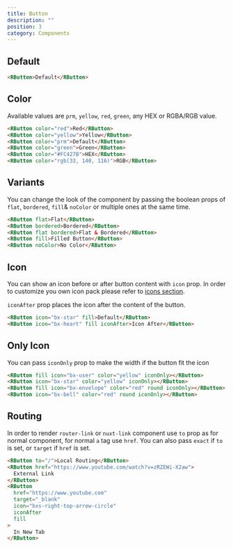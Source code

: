 ```yaml
---
title: Button
description: ""
position: 3
category: Components
---
```


## Default

<demo>
<template #demo>
    <button-default></button-default>
</template>
<code-group>
<code-block label="template" active>

```html
<RButton>Default</RButton>
```

</code-block>
</code-group>
</demo>

## Color

Available values are `prm`, `yellow`, `red`, `green`, any HEX or RGBA/RGB value.

<demo>
<template #demo>
<button-color></button-color>
</template>
<code-group>
<code-block label="template" active>

```html
<RButton color="red">Red</RButton>
<RButton color="yellow">Yellow</RButton>
<RButton color="prm">Default</RButton>
<RButton color="green">Green</RButton>
<RButton color="#FC427B">HEX</RButton>
<RButton color="rgb(33, 140, 116)">RGB</RButton>
```

</code-block>
</code-group>
</demo>

## Variants

You can change the look of the component by passing the boolean props of `flat`, `bordered`, `fill`& `noColor` or multiple ones at the same time.

<demo>
<template #demo>
<button-variant></button-variant>
</template>
<code-group>
<code-block label="template" active>

```html
<RButton flat>Flat</RButton>
<RButton bordered>Bordered</RButton>
<RButton flat bordered>Flat & Bordered</RButton>
<RButton fill>Filled Button</RButton>
<RButton noColor>No Color</RButton>
```

</code-block>
</code-group>
</demo>

## Icon

You can show an icon before or after button content with `icon` prop. In order to customize you own icon pack please refer to [icons section](/icons).

`iconAfter` prop places the icon after the content of the button.

<demo>
<template #demo>
<button-icon></button-icon>
</template>
<code-group>
<code-block label="template" active>

```html
<RButton icon="bx-star" fill>Default</RButton>
<RButton icon="bx-heart" fill iconAfter>Icon After</RButton>
```

</code-block>
</code-group>
</demo>

## Only Icon

You can pass `iconOnly` prop to make the width if the button fit the icon

<demo>
<template #demo>
<button-icon-only></button-icon-only>
</template>
<code-group>
<code-block label="template" active>

```html
<RButton fill icon="bx-user" color="yellow" iconOnly></RButton>
<RButton icon="bx-star" color="yellow" iconOnly></RButton>
<RButton fill icon="bx-envelope" color="red" round iconOnly></RButton>
<RButton icon="bx-bell" color="red" round iconOnly></RButton>
```

</code-block>
</code-group>
</demo>

## Routing

In order to render `router-link` or `nuxt-link` component use `to` prop as for normal component, for normal `a` tag use `href`. You can also pass `exact` if `to` is set, or `target` if `href` is set.

<demo>
<template #demo>
<button-routing></button-routing>
</template>
<code-group>
<code-block label="template" active>

```html
<RButton to="/">Local Routing</RButton>
<RButton href="https://www.youtube.com/watch?v=zRZEWi-X2aw">
  External Link
</RButton>
<RButton
  href="https://www.youtube.com"
  target="_blank"
  icon="bxs-right-top-arrow-circle"
  iconAfter
  fill
>
  In New Tab
</RButton>
```

</code-block>
</code-group>
</demo>
